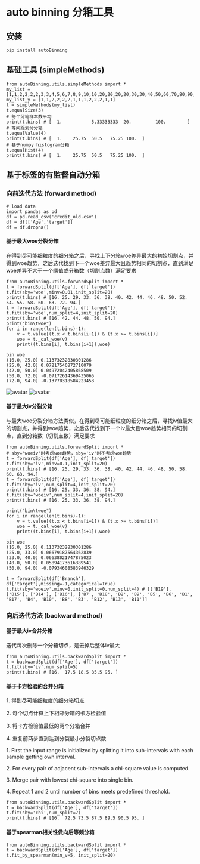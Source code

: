 # auto binning 分箱工具

## 安装

    pip install autoBinning

## 基础工具 (simpleMethods)

    from autoBinning.utils.simpleMethods import *
    my_list = [1,1,2,2,2,2,3,3,4,5,6,7,8,9,10,10,20,20,20,20,30,30,40,50,60,70,80,90,100]
    my_list_y = [1,1,2,2,2,2,1,1,1,2,2,2,1,1]
    t = simpleMethods(my_list)
    t.equalSize(3)
    # 每个分箱样本数平均
    print(t.bins) # [  1.           5.33333333  20.         100.        ]
    # 等间距划分分箱
    t.equalValue(4)
    print(t.bins) # [  1.    25.75  50.5   75.25 100.  ]
    # 基于numpy histogram分箱
    t.equalHist(4)
    print(t.bins) # [  1.    25.75  50.5   75.25 100.  ]

## 基于标签的有监督自动分箱

### 向前迭代方法 (forward method)

    # load data
    import pandas as pd
    df = pd.read_csv('credit_old.csv')
    df = df[['Age','target']]
    df = df.dropna()

#### 基于最大woe分裂分箱

在得到尽可能细粒度的细分箱之后，寻找上下分箱woe差异最大的初始切割点，并得到woe趋势，之后迭代找到下一个woe差异最大且趋势相同的切割点，直到满足woe差异不大于一个阈值或分箱数（切割点数）满足要求

    from autoBinning.utils.forwardSplit import *
    t = forwardSplit(df['Age'], df['target'])
    t.fit(sby='woe',minv=0.01,init_split=20)
    print(t.bins) # [16. 25. 29. 33. 36. 38. 40. 42. 44. 46. 48. 50. 52. 54. 55. 58. 60. 63. 72. 94.]
    t = forwardSplit(df['Age'], df['target'])
    t.fit(sby='woe',num_split=4,init_split=20)
    print(t.bins) # [16. 42. 44. 48. 50. 94.]
    print("bin\twoe")
    for i in range(len(t.bins)-1):
        v = t.value[(t.x < t.bins[i+1]) & (t.x >= t.bins[i])]
        woe = t._cal_woe(v)
        print((t.bins[i], t.bins[i+1]),woe)

    bin	woe
    (16.0, 25.0) 0.11373232830301286
    (25.0, 42.0) 0.07217546872710079
    (42.0, 50.0) 0.04972042405868509
    (50.0, 72.0) -0.07172614369435065
    (72.0, 94.0) -0.13778318584223453

![avatar](https://github.com/kaiwang0112006/autoBinning/blob/master/doc/woe1.JPG)
![avatar](https://github.com/kaiwang0112006/autoBinning/blob/master/doc/woe2.JPG)

#### 基于最大iv分裂分箱

与最大woe分裂分箱方法类似，在得到尽可能细粒度的细分箱之后，寻找iv值最大的切割点，并得到woe趋势，之后迭代找到下一个iv最大且woe趋势相同的切割点，直到分箱数（切割点数）满足要求

    from autoBinning.utils.forwardSplit import *
    # sby='woeiv'时考虑woe趋势，sby='iv'时不考虑woe趋势
    t = forwardSplit(df['Age'], df['target'])
    t.fit(sby='iv',minv=0.1,init_split=20)
    print(t.bins) # [16. 25. 29. 33. 36. 38. 40. 42. 44. 46. 48. 50. 58. 60. 63. 94.]
    t = forwardSplit(df['Age'], df['target'])
    t.fit(sby='iv',num_split=4,init_split=20)
    print(t.bins) # [16. 25. 33. 36. 38. 94.]
    t.fit(sby='woeiv',num_split=4,init_split=20)
    print(t.bins) # [16. 25. 33. 36. 38. 94.]

    print("bin\twoe")
    for i in range(len(t.bins)-1):
        v = t.value[(t.x < t.bins[i+1]) & (t.x >= t.bins[i])]
        woe = t._cal_woe(v)
        print((t.bins[i], t.bins[i+1]),woe)

    bin	woe
    (16.0, 25.0) 0.11373232830301286
    (25.0, 33.0) 0.06679187564362839
    (33.0, 40.0) 0.06638021747875023
    (40.0, 50.0) 0.05894173616389541
    (50.0, 94.0) -0.07934608583946329

    t = forwardSplit(df['Branch'], df['target'],missing=-1,categorical=True)
    t.fit(sby='woeiv',minv=0,init_split=0,num_split=4) # [['B19'], ['B15'], ['B14'], ['B16'], ['B7', 'B18', 'B2', 'B9', 'B5', 'B6', 'B1', 'B17', 'B4', 'B10', 'B8', 'B3', 'B12', 'B13', 'B11']]

### 向后迭代方法 (backward method)

#### 基于最大iv合并分箱

迭代每次删除一个分箱切点，是去掉后整体iv最大

    from autoBinning.utils.backwardSplit import *
    t = backwardSplit(df['Age'], df['target'])
    t.fit(sby='iv',num_split=5)
    print(t.bins) # [16.  17.5 18.5 85.5 95. ]

#### 基于卡方检验的合并分箱

1\. 得到尽可能细粒度的细分箱切点

2\. 每个切点计算上下相邻分箱的卡方检验值

3\. 将卡方检验值最低的两个分箱合并

4\. 重复前两步直到达到分裂最小分裂切点数

1\. First the input range is initialized by splitting
it into sub-intervals with each sample
getting own interval.

2\. For every pair of adjacent sub-intervals a
chi-square value is computed.

3\. Merge pair with lowest chi-square into single bin.

4\. Repeat 1 and 2 until number of bins meets predefined threshold.

    from autoBinning.utils.backwardSplit import *
    t = backwardSplit(df['Age'], df['target'])
    t.fit(sby='chi',num_split=7)
    print(t.bins) # [16.  72.5 73.5 87.5 89.5 90.5 95. ]

#### 基于spearman相关性做向后等频分箱

    from autoBinning.utils.backwardSplit import *
    t = backwardSplit(df['Age'], df['target'])
    t.fit_by_spearman(min_v=5, init_split=20)
